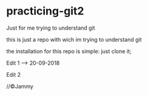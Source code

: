# practicing-git2
Just for me trying to understand git

this is just a repo with wich im trying to understand git 

the installation for this repo is simple: just clone it;

Edit 1 --> 20-09-2018

Edit 2

//©Jammy
